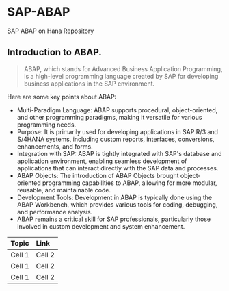 # SAP-ABAP
 SAP ABAP on Hana Repository

## Introduction to ABAP. 

> ABAP, which stands for Advanced Business Application Programming, is a high-level programming language created by SAP for developing business applications in the SAP environment. 


Here are some key points about ABAP:

- Multi-Paradigm Language: ABAP supports procedural, object-oriented, and other programming paradigms, making it versatile for various programming needs.
- Purpose: It is primarily used for developing applications in SAP R/3 and S/4HANA systems, including custom reports, interfaces, conversions, enhancements, and forms.
- Integration with SAP: ABAP is tightly integrated with SAP's database and application environment, enabling seamless development of applications that can interact directly with the SAP data and processes.
- ABAP Objects: The introduction of ABAP Objects brought object-oriented programming capabilities to ABAP, allowing for more modular, reusable, and maintainable code.
- Development Tools: Development in ABAP is typically done using the ABAP Workbench, which provides various tools for coding, debugging, and performance analysis.
- ABAP remains a critical skill for SAP professionals, particularly those involved in custom development and system enhancement.

| Topic | Link |
|:----------|:----------|
| Cell 1    | Cell 2    |
| Cell 1    | Cell 2    |
| Cell 1    | Cell 2    |
